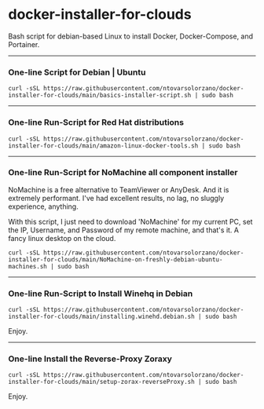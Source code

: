 # docker-installer-for-clouds
Bash script for debian-based Linux to install Docker, Docker-Compose, and Portainer.

---

### One-line Script for Debian | Ubuntu
`curl -sSL https://raw.githubusercontent.com/ntovarsolorzano/docker-installer-for-clouds/main/basics-installer-script.sh | sudo bash `

---

### One-line Run-Script for Red Hat distributions
`curl -sSL https://raw.githubusercontent.com/ntovarsolorzano/docker-installer-for-clouds/main/amazon-linux-docker-tools.sh | sudo bash `

---

### One-line Run-Script for NoMachine all component installer
NoMachine is a free alternative to TeamViewer or AnyDesk. And it is extremely performant. I've had excellent results, no lag, no sluggly experience, anything. 

With this script, I just need to download 'NoMachine' for my current PC, set the IP, Username, and Password of my remote machine, and that's it. A fancy linux desktop on the cloud. 

`curl -sSL https://raw.githubusercontent.com/ntovarsolorzano/docker-installer-for-clouds/main/NoMachine-on-freshly-debian-ubuntu-machines.sh | sudo bash `

---

### One-line Run-Script to Install Winehq in Debian
`curl -sSL https://raw.githubusercontent.com/ntovarsolorzano/docker-installer-for-clouds/main/installing.winehd.debian.sh | sudo bash `

Enjoy.

---

### One-line Install the Reverse-Proxy Zoraxy
`curl -sSL https://raw.githubusercontent.com/ntovarsolorzano/docker-installer-for-clouds/main/setup-zorax-reverseProxy.sh | sudo bash `

Enjoy.
